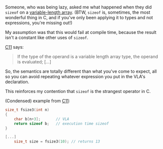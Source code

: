 Someone, who was being lazy, asked me what happened when they did
`sizeof` on a [variable-length array].  (BTW, `sizeof` is, sometimes,
the most wonderful thing in C, and if you've only been applying it to
types and not expressions, you're missing out!)

My assumption was that this would fail at compile time, because the
result isn't a constant like other uses of `sizeof`.

[C11] says:

> If the type of the operand is a variable length array type, the
> operand is evaluated; [...]

So, the semantics are totally different than what you've come to
expect, all so you can avoid repeating whatever expression you put in
the VLA's declaration.

This reinforces my contention that `sizeof` is the strangest operator
in C.

(Condensed) example from [C11]:

``` c
size_t fsize3(int n)
{
    char b[n+3];       // VLA
    return sizeof b;   // execution time sizeof
}

[...]
    size_t size = fsize3(10); // returns 13
```


[C11]: http://www.open-std.org/jtc1/sc22/wg14/www/docs/n1548.pdf
[variable-length array]: https://gcc.gnu.org/onlinedocs/gcc/Variable-Length.html
